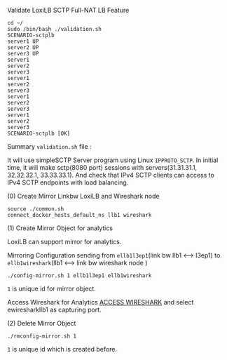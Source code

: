 

Validate LoxiLB SCTP Full-NAT LB Feature

```
cd ~/
sudo /bin/bash ./validation.sh
SCENARIO-sctplb
server1 UP
server2 UP
server3 UP
server1
server2
server3
server1
server2
server3
server1
server2
server3
server1
server2
server3
SCENARIO-sctplb [OK]
```

Summary `validation.sh` file :

It will use simpleSCTP Server program using Linux `IPPROTO_SCTP`. In initial time, it will make sctp(8080 port) sessions with servers(31.31.31.1, 32.32.32.1, 33.33.33.1). And check that IPv4 SCTP clients can access to IPv4 SCTP endpoints with load balancing.

(0) Create Mirror Linkbw LoxiLB and Wireshark node
```
source ./common.sh
connect_docker_hosts_default_ns llb1 wireshark
```

(1) Create Mirror Object for analytics

LoxiLB can support mirror for analytics. 

Mirroring Configuration sending from `ellb1l3ep1`(link bw llb1 <--> l3ep1) to `ellb1wireshark`(llb1 <--> link bw wireshark node )

```
./config-mirror.sh 1 ellb1l3ep1 ellb1wireshark
```

`1` is unique id for mirror object.

Access Wireshark for Analytics [ACCESS WIRESHARK]({{TRAFFIC_HOST1_3000}}) and select ewiresharkllb1 as capturing port.

(2) Delete Mirror Object

```
./rmconfig-mirror.sh 1 
```

`1` is unique id which is created before.

